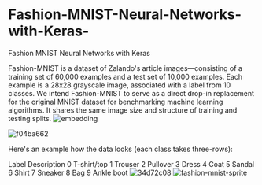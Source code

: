 # Fashion-MNIST-Neural-Networks-with-Keras-
Fashion MNIST Neural Networks with Keras 

Fashion-MNIST is a dataset of Zalando's article images—consisting of a training set of 60,000 examples and a test set of 10,000 examples. Each example is a 28x28 grayscale image, associated with a label from 10 classes. We intend Fashion-MNIST to serve as a direct drop-in replacement for the original MNIST dataset for benchmarking machine learning algorithms. It shares the same image size and structure of training and testing splits.
![embedding](https://user-images.githubusercontent.com/57037068/83951581-7a847e00-a843-11ea-85bf-4fc6a678331a.gif)

![f04ba662](https://user-images.githubusercontent.com/57037068/83951577-75273380-a843-11ea-9500-696dbbafecf0.png)

Here's an example how the data looks (each class takes three-rows):

Label	Description
0	T-shirt/top
1	Trouser
2	Pullover
3	Dress
4	Coat
5	Sandal
6	Shirt
7	Sneaker
8	Bag
9	Ankle boot
![34d72c08](https://user-images.githubusercontent.com/57037068/83951580-79535100-a843-11ea-8842-5aeea2f8195c.png)
![fashion-mnist-sprite](https://user-images.githubusercontent.com/57037068/83951582-7bb5ab00-a843-11ea-96c7-63166cc1a5bb.png)

